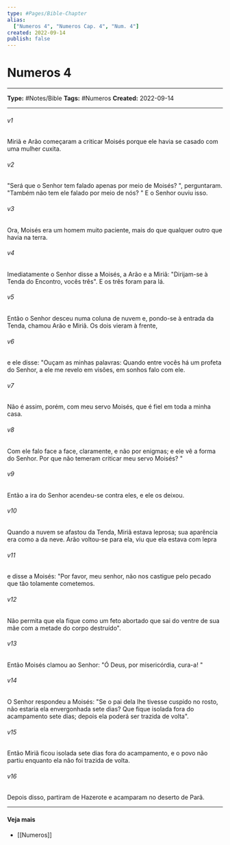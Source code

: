 ```yaml
---
type: #Pages/Bible-Chapter
alias:
  ["Numeros 4", "Numeros Cap. 4", "Num. 4"]
created: 2022-09-14
publish: false
---
```


# Numeros 4

---

**Type:** #Notes/Bible
**Tags:** #Numeros
**Created:** 2022-09-14

---

###### v1
Miriã e Arão começaram a criticar Moisés porque ele havia se casado com uma mulher cuxita.
###### v2
"Será que o Senhor tem falado apenas por meio de Moisés? ", perguntaram. "Também não tem ele falado por meio de nós? " E o Senhor ouviu isso.
###### v3
Ora, Moisés era um homem muito paciente, mais do que qualquer outro que havia na terra.
###### v4
Imediatamente o Senhor disse a Moisés, a Arão e a Miriã: "Dirijam-se à Tenda do Encontro, vocês três". E os três foram para lá.
###### v5
Então o Senhor desceu numa coluna de nuvem e, pondo-se à entrada da Tenda, chamou Arão e Miriã. Os dois vieram à frente,
###### v6
e ele disse: "Ouçam as minhas palavras: Quando entre vocês há um profeta do Senhor, a ele me revelo em visões, em sonhos falo com ele.
###### v7
Não é assim, porém, com meu servo Moisés, que é fiel em toda a minha casa.
###### v8
Com ele falo face a face, claramente, e não por enigmas; e ele vê a forma do Senhor. Por que não temeram criticar meu servo Moisés? "
###### v9
Então a ira do Senhor acendeu-se contra eles, e ele os deixou.
###### v10
Quando a nuvem se afastou da Tenda, Miriã estava leprosa; sua aparência era como a da neve. Arão voltou-se para ela, viu que ela estava com lepra
###### v11
e disse a Moisés: "Por favor, meu senhor, não nos castigue pelo pecado que tão tolamente cometemos.
###### v12
Não permita que ela fique como um feto abortado que sai do ventre de sua mãe com a metade do corpo destruído".
###### v13
Então Moisés clamou ao Senhor: "Ó Deus, por misericórdia, cura-a! "
###### v14
O Senhor respondeu a Moisés: "Se o pai dela lhe tivesse cuspido no rosto, não estaria ela envergonhada sete dias? Que fique isolada fora do acampamento sete dias; depois ela poderá ser trazida de volta".
###### v15
Então Miriã ficou isolada sete dias fora do acampamento, e o povo não partiu enquanto ela não foi trazida de volta.
###### v16
Depois disso, partiram de Hazerote e acamparam no deserto de Parã.


---

#### Veja mais

- [[Numeros]]
